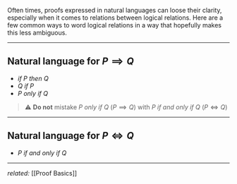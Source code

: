 Often times, proofs expressed in natural languages can loose their clarity, especially when it comes to relations between logical relations. Here are a few common ways to word logical relations in a way that hopefully makes this less ambiguous.

---
## Natural language for $P \implies Q$

- *if* $P$ *then* $Q$
- $Q$ *if* $P$
- $P$ *only if* $Q$

> ⚠️ **Do not** mistake $P$ *only if* $Q$ ($P \implies Q$) with $P$ *if and only if* $Q$ ($P \iff Q$)

---

## Natural language for $P \iff Q$

- $P$ *if and only if* $Q$

---
*related:* [[Proof Basics]]